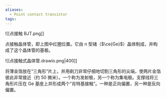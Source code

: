 ```yaml
---
aliases:
  - Point contact transistor
tags:
---
```

![[点接触 BJT.png]]

点接触晶体管，即上图中红圈位置。它由 n 型锗（$\ce{Ge}$）晶体制成，并构成了这个晶体管的基极。

![[点接触式晶体管.drawio.png|400]]

将薄金箔放在“三角形”片上，并用剃刀非常仔细地切割三角形的尖端，使两片金箔彼此非常接近（约 50 微米）。一个称为发射极，另一个称为集电极。支撑线将三角形片压在 Ge 基座上并形成两个“肖特基接触”。一种是正向偏置，另一种是反向偏置。